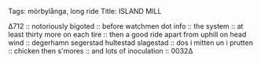 Tags: mörbylånga, long ride
Title: ISLAND MILL
  
∆712 :: notoriously bigoted :: before watchmen dot info :: the system :: at least thirty more on each tire :: then a good ride apart from uphill on head wind :: degerhamn segerstad hultestad slagestad :: dos i mitten un i prutten :: chicken then s'mores :: and lots of inoculation :: 0032∆